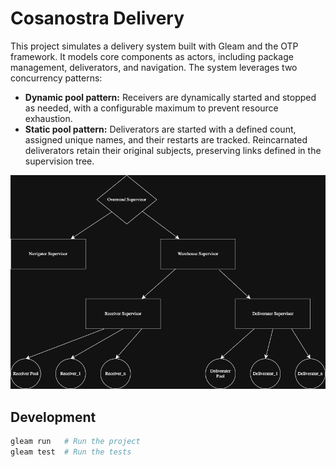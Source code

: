 # Cosanostra Delivery

This project simulates a delivery system built with Gleam and the OTP framework. It models core components as actors, including package management, deliverators, and navigation. The system leverages two concurrency patterns:

- **Dynamic pool pattern:** Receivers are dynamically started and stopped as needed, with a configurable maximum to prevent resource exhaustion.
- **Static pool pattern:** Deliverators are started with a defined count, assigned unique names, and their restarts are tracked. Reincarnated deliverators retain their original subjects, preserving links defined in the supervision tree.

![Supervision Tree](src/assets/cosanostra-supervision-treedrawio.png)



## Development

```sh
gleam run   # Run the project
gleam test  # Run the tests
```
